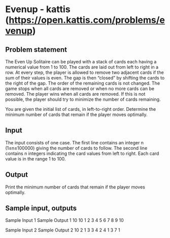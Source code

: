 # Evenup - kattis (https://open.kattis.com/problems/evenup)

## Problem statement
The Even Up Solitaire can be played with a stack of cards each having a numerical value from 1 to 100. The cards are laid out from left to right in a row. At every step, the player is allowed to remove two adjacent cards if the sum of their values is even. The gap is then “closed” by shifting the cards to the right of the gap. The order of the remaining cards is not changed. The game stops when all cards are removed or when no more cards can be removed. The player wins when all cards are removed. If this is not possible, the player should try to minimize the number of cards remaining.

You are given the initial list of cards, in left-to-right order. Determine the minimum number of cards that remain if the player moves optimally.

## Input
The input consists of one case. The first line contains an integer n (1≤n≤100000) giving the number of cards to follow. The second line contains n integers indicating the card values from left to right. Each card value is in the range 1 to 100.

## Output
Print the minimum number of cards that remain if the player moves optimally.

## Sample input, outputs
Sample Input 1	                        Sample Output 1
10                                      10
1 2 3 4 5 6 7 8 9 10

Sample Input 2	                        Sample Output 2
10                                      2 
1 3 3 4 2 4 1 3 7 1